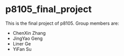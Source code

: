 # p8105_final_project

This is the final project of p8105.
Group members are: 
* ChenXin Zhang
* JingYao Geng
* Liner Ge
* YiFan Su